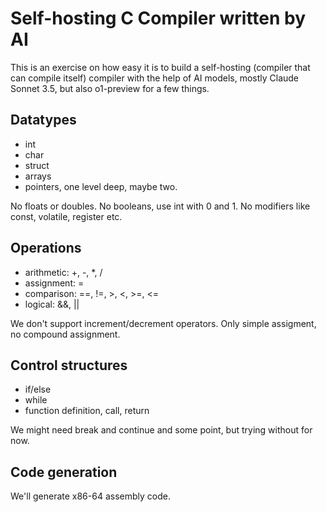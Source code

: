# Self-hosting C Compiler written by AI
This is an exercise on how easy it is to build a self-hosting (compiler that can compile itself) compiler with the help of AI models, mostly Claude Sonnet 3.5, but also o1-preview for a few things.

## Datatypes
* int
* char
* struct
* arrays
* pointers, one level deep, maybe two.

No floats or doubles. No booleans, use int with 0 and 1.
No modifiers like const, volatile, register etc.

## Operations
* arithmetic: +, -, *, /
* assignment: =
* comparison: ==, !=, >, <, >=, <=
* logical: &&, ||

We don't support increment/decrement operators.
Only simple assigment, no compound assignment.

## Control structures
* if/else
* while
* function definition, call, return

We might need break and continue and some point, but trying without for now.

## Code generation

We'll generate x86-64 assembly code.
